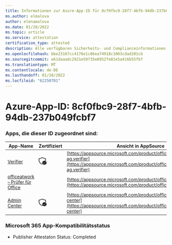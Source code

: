 ```yaml
---
title: Informationen zur Azure-App-ID für 8cf0fbc9-28f7-4bfb-94db-237b049fcbf7
ms.author: elmalova
author: elenamalova
ms.date: 01/28/2022
ms.topic: article
ms.service: attestation
certification_type: attested
description: Alle verfügbaren Sicherheits- und Complianceinformationen für 8cf0fbc9-28f7-4bfb-94db-237b049fcbf7.
ms.openlocfilehash: bbe23167cc4176e1c86ea74918c1003cdad201cb
ms.sourcegitcommit: e61daaadc2921e59735e8952fe81e5a416b55fbf
ms.translationtype: MT
ms.contentlocale: de-DE
ms.lasthandoff: 01/28/2022
ms.locfileid: "62250701"
---
```

# <a name="azure-app-id-8cf0fbc9-28f7-4bfb-94db-237b049fcbf7"></a>Azure-App-ID: 8cf0fbc9-28f7-4bfb-94db-237b049fcbf7


### <a name="apps-associated-with-this-id"></a>Apps, die dieser ID zugeordnet sind:
| **App-Name** | **Zertifiziert** | **Ansicht in AppSource** |
|--------------|---------------|-----------------------|
| [Verifier](https://docs.microsoft.com/microsoft-365-app-certification/forward/officeatwork-ag.verifier) | <img alt="Certified application badge" src="../media/certified-badge.png" height="25" width="25" /> | [https://appsource.microsoft.com/product/office/officeatwork-ag.verifier](https://appsource.microsoft.com/product/office/officeatwork-ag.verifier) |
| [officeatwork – Prüfer für Office](https://docs.microsoft.com/microsoft-365-app-certification/forward/WA200000133) |  | [https://appsource.microsoft.com/product/office/WA200000133](https://appsource.microsoft.com/product/office/WA200000133) |
| [Admin Center](https://docs.microsoft.com/microsoft-365-app-certification/forward/officeatwork.admin-center) | <img alt="Certified application badge" src="../media/certified-badge.png" height="25" width="25" /> | [https://appsource.microsoft.com/product/office/officeatwork.admin-center](https://appsource.microsoft.com/product/office/officeatwork.admin-center) |

### <a name="microsoft-365-app-compliance-status"></a>Microsoft 365 App-Kompatibilitätsstatus
- Publisher Attestaton Status: Completed
